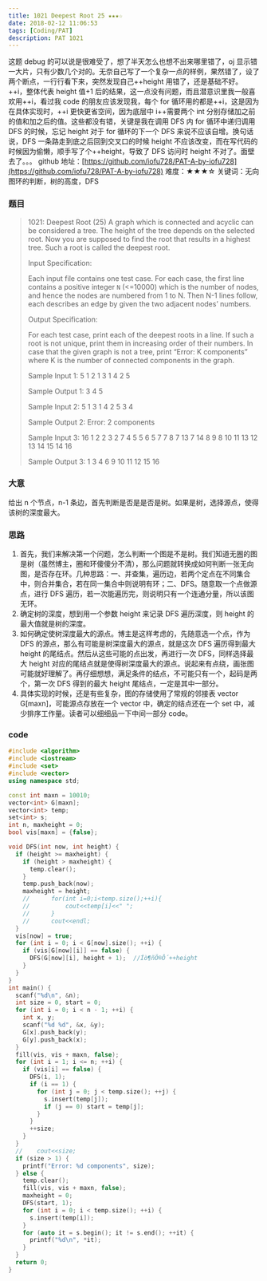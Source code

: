 ```yaml
---
title: 1021 Deepest Root 25 ★★★☆
date: 2018-02-12 11:06:53
tags: [Coding/PAT]
description: PAT 1021
---
```


这题 debug 的可以说是很难受了，想了半天怎么也想不出来哪里错了，oj 显示错一大片，只有少数几个对的。无奈自己写了一个复杂一点的样例，果然错了，设了两个断点，一行行看下来，突然发现自己++height 用错了，还是基础不好。++i，整体代表 height 值+1 后的结果，这一点没有问题，而且潜意识里我一般喜欢用++i，看过我 code 的朋友应该发现我，每个 for 循环用的都是++i，这是因为在具体实现时，++i 更快更省空间，因为底层中 i++需要两个 int 分别存储加之前的值和加之后的值。这些都没有错，关键是我在调用 DFS 内 for 循环中递归调用 DFS 的时候，忘记 height 对于 for 循环的下一个 DFS 来说不应该自增。换句话说，DFS 一条路走到底之后回到交叉口的时候 height 不应该改变，而在写代码的时候因为偷懒，顺手写了个++height，导致了 DFS 访问时 height 不对了。面壁去了。。。
github 地址：[https://github.com/iofu728/PAT-A-by-iofu728](https://github.com/iofu728/PAT-A-by-iofu728)
难度：★★★☆
关键词：无向图环的判断，树的高度，DFS

### 题目

> 1021: Deepest Root (25)
> A graph which is connected and acyclic can be considered a tree. The height of the tree depends on the selected root. Now you are supposed to find the root that results in a highest tree. Such a root is called the deepest root.
>
> Input Specification:
>
> Each input file contains one test case. For each case, the first line contains a positive integer `N` (<=10000) which is the number of nodes, and hence the nodes are numbered from 1 to N. Then N-1 lines follow, each describes an edge by given the two adjacent nodes’ numbers.
>
> Output Specification:
>
> For each test case, print each of the deepest roots in a line. If such a root is not unique, print them in increasing order of their numbers. In case that the given graph is not a tree, print “Error: K components” where K is the number of connected components in the graph.
>
> Sample Input 1:
> 5
> 1 2
> 1 3
> 1 4
> 2 5
>
> Sample Output 1:
> 3
> 4
> 5
>
> Sample Input 2:
> 5
> 1 3
> 1 4
> 2 5
> 3 4
>
> Sample Output 2:
> Error: 2 components
>
> Sample Input 3:
> 16
> 1 2
> 2 3
> 2 7
> 4 5
> 5 6
> 5 7
> 7 8
> 7 13
> 7 14
> 8 9
> 8 10
> 11 13
> 12 13
> 14 15
> 14 16
>
> Sample Output 3:
> 1
> 3
> 4
> 6
> 9
> 10
> 11
> 12
> 15
> 16

### 大意

给出 n 个节点，n-1 条边，首先判断是否是是否是树。如果是树，选择源点，使得该树的深度最大。

### 思路

1. 首先，我们来解决第一个问题，怎么判断一个图是不是树。我们知道无圈的图是树（虽然博主，圈和环傻傻分不清），那么问题就转换成如何判断一张无向图，是否存在环。几种思路：一、并查集，遍历边，若两个定点在不同集合中，则合并集合，若在同一集合中则说明有环；二、DFS。随意取一个点做源点，进行 DFS 遍历，若一次能遍历完，则说明只有一个连通分量，所以该图无环。
2. 确定树的深度，想到用一个参数 height 来记录 DFS 遍历深度，则 height 的最大值就是树的深度。
3. 如何确定使树深度最大的源点。博主是这样考虑的，先随意选一个点，作为 DFS 的源点，那么有可能是树深度最大的源点，就是这次 DFS 遍历得到最大 height 的尾结点。然后从这些可能的点出发，再进行一次 DFS，同样选择最大 height 对应的尾结点就是使得树深度最大的源点。说起来有点绕，画张图可能就好理解了。再仔细想想，满足条件的结点，不可能只有一个，起码是两个，第一次 DFS 得到的最大 height 尾结点，一定是其中一部分。
4. 具体实现的时候，还是有些复杂，图的存储使用了常规的邻接表 vector G[maxn]，可能源点存放在一个 vector 中，确定的结点还在一个 set 中，减少排序工作量。读者可以细细品一下中间一部分 code。

### code

```cpp
#include <algorithm>
#include <iostream>
#include <set>
#include <vector>
using namespace std;

const int maxn = 10010;
vector<int> G[maxn];
vector<int> temp;
set<int> s;
int n, maxheight = 0;
bool vis[maxn] = {false};

void DFS(int now, int height) {
  if (height >= maxheight) {
    if (height > maxheight) {
      temp.clear();
    }
    temp.push_back(now);
    maxheight = height;
    //      for(int i=0;i<temp.size();++i){
    //          cout<<temp[i]<<" ";
    //      }
    //      cout<<endl;
  }
  vis[now] = true;
  for (int i = 0; i < G[now].size(); ++i) {
    if (vis[G[now][i]] == false) {
      DFS(G[now][i], height + 1);  //Íò¶ñÖ®Ô´++height
    }
  }
}
int main() {
  scanf("%d\n", &n);
  int size = 0, start = 0;
  for (int i = 0; i < n - 1; ++i) {
    int x, y;
    scanf("%d %d", &x, &y);
    G[x].push_back(y);
    G[y].push_back(x);
  }
  fill(vis, vis + maxn, false);
  for (int i = 1; i <= n; ++i) {
    if (vis[i] == false) {
      DFS(i, 1);
      if (i == 1) {
        for (int j = 0; j < temp.size(); ++j) {
          s.insert(temp[j]);
          if (j == 0) start = temp[j];
        }
      }
      ++size;
    }
  }
  //    cout<<size;
  if (size > 1) {
    printf("Error: %d components", size);
  } else {
    temp.clear();
    fill(vis, vis + maxn, false);
    maxheight = 0;
    DFS(start, 1);
    for (int i = 0; i < temp.size(); ++i) {
      s.insert(temp[i]);
    }
    for (auto it = s.begin(); it != s.end(); ++it) {
      printf("%d\n", *it);
    }
  }
  return 0;
}

```
